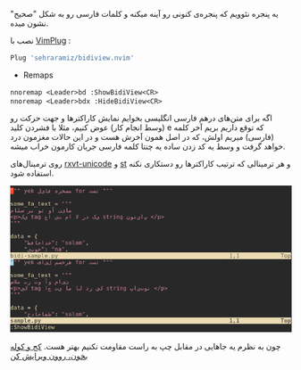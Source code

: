 <p dir="rtl">

یه پنجره‌ نئوویم که پنجره‌ی کنونی رو آینه میکنه و کلمات فارسی رو به شکل "صحیح" نشون میده.

نصب با [VimPlug](https://github.com/junegunn/vim-plug) :

```lua
Plug 'sehraramiz/bidiview.nvim'
```

- Remaps
```
nnoremap <Leader>bd :ShowBidiView<CR>
nnoremap <Leader>bdx :HideBidiView<CR>
```

اگه برای متن‌های درهم فارسی انگلیسی بخوایم نمایش کاراکتر‌ها و جهت حرکت رو (وسط انجام کار) عوض کنیم، مثلا با فشردن کلید e که توقع داریم بریم آخر کلمه (فارسی) میریم اولش، که در اصل همون آخرش هست و در این حالات مغزمون درد خواهد گرفت و وسط یه کد زدن ساده یه چنتا کلمه فارسی جریان کارمون خراب میشه.

روی ترمینال‌های [rxvt-unicode](http://software.schmorp.de/pkg/rxvt-unicode.html) و [st](https://st.suckless.org/) و هر ترمینالی که ترتیب کاراکترها رو دستکاری نکنه استفاده شود.

![bidiview](./bidiview.gif)

چون به نظرم  یه جاهایی در مقابل چپ به راست مقاومت نکنیم بهتر هست. [کج و کوله بخون، روون ویرایش کن](http://sehraramiz2.ir/ltr.html)

</p>
